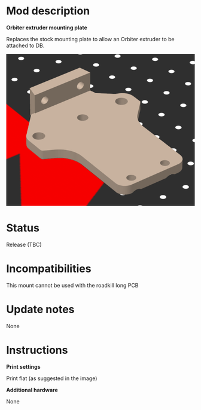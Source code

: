 # Mod description

**Orbiter extruder mounting plate**

Replaces the stock mounting plate to allow an Orbiter extruder to be attached to DB.

![Orbiter Plate](OrbiterPlate.png)

# Status

Release (TBC)

# Incompatibilities

This mount cannot be used with the roadkill long PCB

# Update notes

None

# Instructions

**Print settings**

Print flat (as suggested in the image)

**Additional hardware**

None
